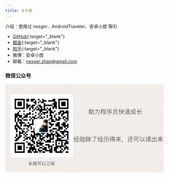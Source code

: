 ```yaml
---
title: 关于我
---
```


介绍：使用过 nesger、AndroidTraveler、安卓小煜 等ID

- [GitHub](https://github.com/nesger){:target="_blank"}
- [掘金](https://juejin.im/user/5aed89ef518825672f19c2b7/posts){:target="_blank"}
- [知乎](https://www.zhihu.com/people/nesger/activities){:target="_blank"}
- 微博：安卓小煜
- 邮箱：nesger.zhan@gmail.com

### 微信公众号
![](./images/wechat.png)
